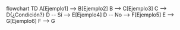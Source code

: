 flowchart TD
    A[Ejemplo1] --> B[Ejemplo2]
    B --> C[Ejemplo3]
    C --> D{¿Condición?}
    D -- Sí --> E[Ejemplo4]
    D -- No --> F[Ejemplo5]
    E --> G[Ejemplo6]
    F --> G
